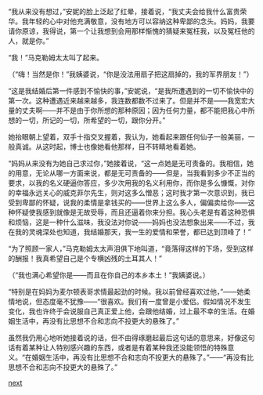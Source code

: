 
“我从来没有想过，”安妮的脸上泛起了红晕，接着说，“我丈夫会给我什么富贵荣华。我年轻的心中对他充满敬意，没有地方可以容纳这种卑鄙的念头。妈妈，我要请你原谅，我得说，第一个让我想到会用那样惭愧的猜疑来冤枉我，以及冤枉他的人，就是你。”

“我！”马克勒姆太太叫了起来。

（“嗨！当然是你！”我姨婆说，“你是没法用扇子把这扇掉的，我的军界朋友！”）

“这是我结婚后第一件感到不愉快的事，”安妮说，“是我所遭遇到的一切不愉快中的第一次。这种遭遇近来越来越多，我连数都数不过来了。但是并不是——我宽宏大量的丈夫啊——并不是由于你所想的那种原因；因为任何力量，都不能把我心中所想的一切，所记的一切，所希望的一切，跟你分开。”

她抬眼朝上望着，双手十指交叉握着，我认为，她看起来跟任何仙子一般美丽，一般真诚。从这时起，博士也像她看他那样，目不转睛地看着她。

“妈妈从来没有为她自己求过你，”她接着说，“这一点她是无可责备的。我相信，她的用意，无论从哪一方面来说，都是无可责备的——但是，当我看到多少不正当的要求，以我的名义硬逼你答应，多少次用我的名义利用你，而你是多么慷慨，对你的幸福永远关心的威克菲尔先生，则对这多么憎恶；这时我才第一次意识到，我已受到卑鄙的怀疑，说我的柔情是拿钱买的——世界上这么多人，偏偏卖给你——这种怀疑使我感到就像是无故受辱，而且还逼着你来分担。我心头老是有着这种恐惧和烦恼，这是一种什么滋味，我没法对你说——妈妈也没法想象出来——不过，我在我的灵魂深处也知道，我结婚那天，我一生的爱情和荣誉，都已达到顶峰了！”

“为了照顾一家人，”马克勒姆太太声泪俱下地叫道，“竟落得这样的下场，受到这样的酬报！我真希望自己是个专横凶残的土耳其人！”

（“我也满心希望你是——而且在你自己的本乡本土！”我姨婆说。）

“特别是在妈妈为麦尔顿表哥求情最起劲的时候。我以前曾经喜欢过他，”——她柔情地说，但态度毫不犹豫——“很喜欢。我们有一度曾是小爱侣。假如情况不发生变化，我也许终于会说服自己真正爱上他，会跟他结婚，过上最不幸的生活。在婚姻生活中，再没有比思想不合和志向不投更大的悬殊了。”

虽然我仍用心地听她接着说的话，但不由得琢磨起最后这句话的意思来，好像这句话有着某种让人特别感兴趣的东西，或者是有着某种我还没能领悟的特殊意义。“在婚姻生活中，再没有比思想不合和志向不投更大的悬殊了。”——“再没有比思想不合和志向不投更大的悬殊了。”

[next](page585)